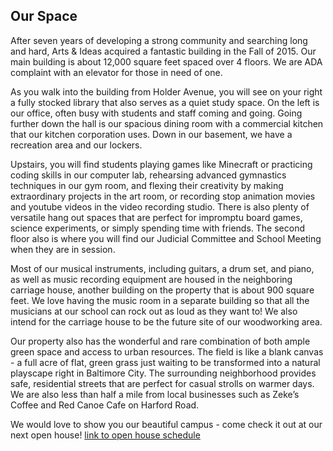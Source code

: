 Our Space
---

After seven years of developing a strong community and searching long and
hard, Arts & Ideas acquired a fantastic building in the Fall of 2015. Our main
building is about 12,000 square feet spaced over 4 floors. We are ADA
complaint with an elevator for those in need of one. 

As you walk into the building from Holder Avenue, you will see on your right a
fully stocked library that also serves as a quiet study space. On the left is
our office, often busy with students and staff coming and going. Going further
down the hall is our spacious dining room with a commercial kitchen that our
kitchen corporation uses. Down in our basement, we have a recreation area and
our lockers. 

Upstairs, you will find students playing games like Minecraft or practicing
coding skills in our computer lab, rehearsing advanced gymnastics techniques
in our gym room, and flexing their creativity by making extraordinary projects
in the art room, or recording stop animation movies and youtube videos in the
video recording studio. There is also plenty of versatile hang out spaces that
are perfect for impromptu board games, science experiments, or simply spending
time with friends. The second floor also is where you will find our Judicial
Committee and School Meeting when they are in session. 

Most of our musical instruments, including guitars, a drum set, and piano, as well
as music recording equipment are housed in the neighboring carriage house,
another building on the property that is about 900 square feet. We love having
the music room in a separate building so that all the musicians at our school
can rock out as loud as they want to! We also intend for the carriage house to
be the future site of our woodworking area.

Our property also has the wonderful and rare combination of both ample green
space and access to urban resources. The field is like a blank canvas - a full
acre of flat, green grass just waiting to be transformed into a natural
playscape right in Baltimore City. The surrounding neighborhood provides safe,
residential streets that are perfect for casual strolls on warmer days.  We
are also less than half a mile from local businesses such as Zeke’s Coffee and
Red Canoe Cafe on Harford Road.

We would love to show you our
beautiful campus - come check it out at our next open house! [link to open
house schedule](https://docs.google.com/forms/d/1rbowCIad1VC8l_GOoP-0gcIBhH8DXWnw1RzbobY6q4w/viewform)


